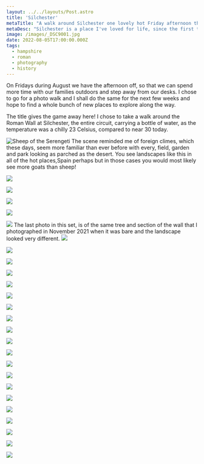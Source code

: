 ```yaml
---
layout: ../../layouts/Post.astro
title: 'Silchester'
metaTitle: "A walk around Silchester one lovely hot Friday afternoon this Summer"
metaDesc: "Silchester is a place I've loved for life, since the first time I visited as a child. Now it's just 14 minutes from home. Lots of photos. I took 96!"
image: /images/_DSC9001.jpg
date: 2022-08-05T17:00:00.000Z
tags:
  - hampshire
  - roman
  - photography
  - history
---
```


On Fridays during August we have the afternoon off, so that we can spend more time with our families outdoors and step away from our desks. I chose to go for a photo walk and I shall do the same for the next few weeks and hope to find a whole bunch of new places to explore along the way.

The title gives the game away here! I chose to take a walk around the Roman Wall at Silchester, the entire circuit, carrying a bottle of water, as the temperature was a chilly 23 Celsius, compared to near 30 today.


![Sheep of the Serengeti](/images/_DSC1842.jpeg)
The scene reminded me of foreign climes, which these days, seem more familiar than ever before with every, field, garden and park looking as parched as the desert. You see landscapes like this in all of the hot places,Spain perhaps but in those cases you would most likely see more goats than sheep!

![](/images/_DSC1844.jpeg)

![](/images/_DSC1845.jpeg)

![](/images/_DSC1846.jpeg)

![](/images/_DSC1847.jpeg)


![](/images/_DSC1848.jpeg)
The last photo in this set, is of the same tree and section of the wall that I photographed in November 2021 when it was bare and the landscape looked very different. 
![](/images/_DSC1849.jpeg)

![](/images/_DSC1850.jpeg)

![](/images/_DSC1856.jpeg)

![](/images/_DSC1858.jpeg)

![](/images/_DSC1859.jpeg)

![](/images/_DSC1862.jpeg)

![](/images/_DSC1863.jpeg)

![](/images/_DSC1864.jpeg)

![](/images/_DSC1866.jpeg)

![](/images/_DSC1867.jpeg)

![](/images/_DSC1868.jpeg)

![](/images/_DSC1884.jpeg)

![](/images/_DSC1888.jpeg)

![](/images/_DSC1890.jpeg)

![](/images/_DSC1904.jpeg)

![](/images/_DSC1908.jpeg)

![](/images/_DSC1910.jpeg)

![](/images/_DSC1912.jpeg)

![](/images/_DSC1916.jpeg)

![](/images/_DSC1917.jpeg)

